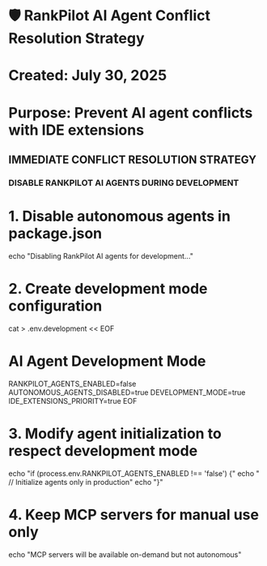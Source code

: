 # 🛡️ RankPilot AI Agent Conflict Resolution Strategy

# Created: July 30, 2025

# Purpose: Prevent AI agent conflicts with IDE extensions

## IMMEDIATE CONFLICT RESOLUTION STRATEGY

### DISABLE RANKPILOT AI AGENTS DURING DEVELOPMENT

# 1. Disable autonomous agents in package.json

echo "Disabling RankPilot AI agents for development..."

# 2. Create development mode configuration

cat > .env.development << EOF

# AI Agent Development Mode

RANKPILOT_AGENTS_ENABLED=false
AUTONOMOUS_AGENTS_DISABLED=true
DEVELOPMENT_MODE=true
IDE_EXTENSIONS_PRIORITY=true
EOF

# 3. Modify agent initialization to respect development mode

echo "if (process.env.RANKPILOT_AGENTS_ENABLED !== 'false') {" 
echo "  // Initialize agents only in production"
echo "}"

# 4. Keep MCP servers for manual use only

echo "MCP servers will be available on-demand but not autonomous"
